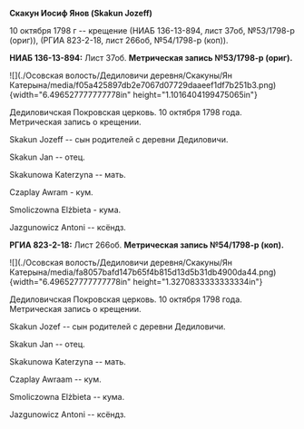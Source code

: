 **Скакун Иосиф Янов (Skakun Jozeff)**

10 октября 1798 г -- крещение (НИАБ 136-13-894, лист 37об, №53/1798-р
(ориг)), (РГИА 823-2-18, лист 266об, №54/1798-р (коп)).

**НИАБ 136-13-894:** Лист 37об. **Метрическая запись №53/1798-р
(ориг).**

![](./Осовская волость/Дедиловичи деревня/Скакуны/Ян Катерына/media/f05a425897db2e7067d07729daaeef1df7b251b3.png){width="6.496527777777778in"
height="1.1016404199475065in"}

Дедиловичская Покровская церковь. 10 октября 1798 года. Метрическая
запись о крещении.

Skakun Jozeff -- сын родителей с деревни Дедиловичи.

Skakun Jan -- отец.

Skakunowa Katerzyna -- мать.

Czaplay Awram - кум.

Smoliczowna Elżbieta - кума.

Jazgunowicz Antoni -- ксёндз.

**РГИА 823-2-18:** Лист 266об. **Метрическая запись №54/1798-р (коп).**

![](./Осовская волость/Дедиловичи деревня/Скакуны/Ян Катерына/media/fa8057bafd147b65f4b815d13d5b31db4900da44.png){width="6.496527777777778in"
height="1.3270833333333334in"}

Дедиловичская Покровская церковь. 10 октября 1798 года. Метрическая
запись о крещении.

Skakun Jozef -- сын родителей с деревни Дедиловичи.

Skakun Jan -- отец.

Skakunowa Katerzyna -- мать.

Czaplay Awraam -- кум.

Smoliczowna Elżbieta -- кума.

Jazgunowicz Antoni -- ксёндз.
